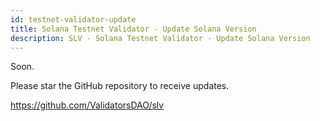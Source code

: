 ```yaml
---
id: testnet-validator-update
title: Solana Testnet Validator - Update Solana Version
description: SLV - Solana Testnet Validator - Update Solana Version
---
```


Soon.

Please star the GitHub repository to receive updates.

https://github.com/ValidatorsDAO/slv
